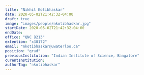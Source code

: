 ```yaml
---
title: "Nikhil Kotibhaskar"
date: 2020-05-02T21:42:32-04:00
draft: true
image: "images/people/nkotibhaskar.jpg"
startDate: 2020-05-02T21:42:32-04:00
endDate: 
office: "QNC B213"
extention: "x30172"
email: "nkotibhaskar@uwaterloo.ca"
position: "grad"
previousInstitution: "Indian Institute of Science, Bangalore"
curentInstitution: 
authorTag: "nkotibhaskar"
---
```



